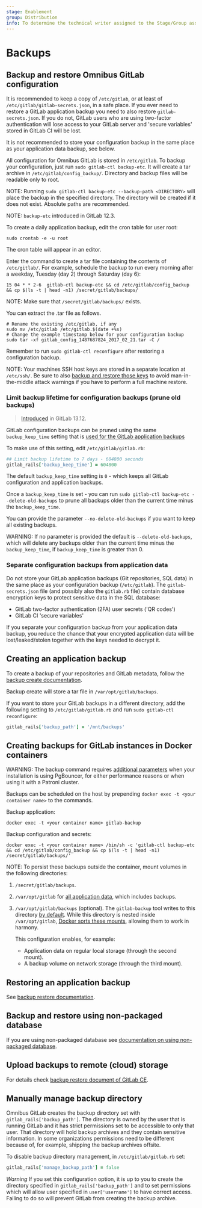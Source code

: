 ```yaml
---
stage: Enablement
group: Distribution
info: To determine the technical writer assigned to the Stage/Group associated with this page, see https://about.gitlab.com/handbook/engineering/ux/technical-writing/#designated-technical-writers
---
```


# Backups

## Backup and restore Omnibus GitLab configuration

It is recommended to keep a copy of `/etc/gitlab`, or at least of
`/etc/gitlab/gitlab-secrets.json`, in a safe place. If you ever
need to restore a GitLab application backup you need to also restore
`gitlab-secrets.json`. If you do not, GitLab users who are using
two-factor authentication will lose access to your GitLab server
and 'secure variables' stored in GitLab CI will be lost.

It is not recommended to store your configuration backup in the
same place as your application data backup, see below.

All configuration for Omnibus GitLab is stored in `/etc/gitlab`. To backup your
configuration, just run `sudo gitlab-ctl backup-etc`. It will create a tar
archive in `/etc/gitlab/config_backup/`. Directory and backup files will be
readable only to root.

NOTE:
Running `sudo gitlab-ctl backup-etc --backup-path <DIRECTORY>` will place
the backup in the specified directory. The directory will be created if it
does not exist. Absolute paths are recommended.

NOTE:
`backup-etc` introduced in GitLab 12.3.

To create a daily application backup, edit the cron table for user root:

```shell
sudo crontab -e -u root
```

The cron table will appear in an editor.

Enter the command to create a tar file containing the contents of
`/etc/gitlab/`. For example, schedule the backup to run every morning after a
weekday, Tuesday (day 2) through Saturday (day 6):

```plaintext
15 04 * * 2-6  gitlab-ctl backup-etc && cd /etc/gitlab/config_backup && cp $(ls -t | head -n1) /secret/gitlab/backups/
```

NOTE:
Make sure that `/secret/gitlab/backups/` exists.

You can extract the .tar file as follows.

```shell
# Rename the existing /etc/gitlab, if any
sudo mv /etc/gitlab /etc/gitlab.$(date +%s)
# Change the example timestamp below for your configuration backup
sudo tar -xf gitlab_config_1487687824_2017_02_21.tar -C /
```

Remember to run `sudo gitlab-ctl reconfigure` after restoring a configuration
backup.

NOTE:
Your machines SSH host keys are stored in a separate location at `/etc/ssh/`. Be sure to also [backup and restore those keys](https://superuser.com/questions/532040/copy-ssh-keys-from-one-server-to-another-server/532079#532079) to avoid man-in-the-middle attack warnings if you have to perform a full machine restore.

### Limit backup lifetime for configuration backups (prune old backups)

> [Introduced](https://gitlab.com/gitlab-org/omnibus-gitlab/-/merge_requests/5102) in GitLab 13.12.

GitLab configuration backups can be pruned using the same `backup_keep_time` setting that is
[used for the GitLab application backups](https://docs.gitlab.com/ee/raketasks/backup_restore.html#limit-backup-lifetime-for-local-files-prune-old-backups)

To make use of this setting, edit `/etc/gitlab/gitlab.rb`:

   ```ruby
   ## Limit backup lifetime to 7 days - 604800 seconds
   gitlab_rails['backup_keep_time'] = 604800
   ```

The default `backup_keep_time` setting is `0` - which keeps all GitLab configuration and application backups.

Once a `backup_keep_time` is set - you can run `sudo gitlab-ctl backup-etc --delete-old-backups` to prune all
backups older than the current time minus the `backup_keep_time`.

You can provide the parameter `--no-delete-old-backups` if you want to keep all existing backups.

WARNING:
If no parameter is provided the default is `--delete-old-backups`, which will delete any backups
older than the current time minus the `backup_keep_time`, if `backup_keep_time` is greater than 0.

### Separate configuration backups from application data

Do not store your GitLab application backups (Git repositories, SQL
data) in the same place as your configuration backup (`/etc/gitlab`).
The `gitlab-secrets.json` file (and possibly also the `gitlab.rb`
file) contain database encryption keys to protect sensitive data
in the SQL database:

- GitLab two-factor authentication (2FA) user secrets ('QR codes')
- GitLab CI 'secure variables'

If you separate your configuration backup from your application data backup,
you reduce the chance that your encrypted application data will be
lost/leaked/stolen together with the keys needed to decrypt it.

## Creating an application backup

To create a backup of your repositories and GitLab metadata, follow the
[backup create documentation](https://docs.gitlab.com/ee/raketasks/backup_restore.html#creating-a-backup-of-the-gitlab-system).

Backup create will store a tar file in `/var/opt/gitlab/backups`.

If you want to store your GitLab backups in a different directory, add the
following setting to `/etc/gitlab/gitlab.rb` and run `sudo gitlab-ctl
reconfigure`:

```ruby
gitlab_rails['backup_path'] = '/mnt/backups'
```

## Creating backups for GitLab instances in Docker containers

WARNING:
The backup command requires [additional parameters](https://docs.gitlab.com/ee/raketasks/backup_restore.html#backup-and-restore-for-installations-using-pgbouncer) 
when your installation is using PgBouncer, for either performance reasons or when using it with a Patroni cluster.

Backups can be scheduled on the host by prepending `docker exec -t <your container name>` to the commands.

Backup application:

```shell
docker exec -t <your container name> gitlab-backup
```

Backup configuration and secrets:

```shell
docker exec -t <your container name> /bin/sh -c 'gitlab-ctl backup-etc && cd /etc/gitlab/config_backup && cp $(ls -t | head -n1) /secret/gitlab/backups/'
```

NOTE:
To persist these backups outside the container, mount volumes in the following directories:

1. `/secret/gitlab/backups`.
1. `/var/opt/gitlab` for [all application data](https://docs.gitlab.com/ee/install/docker.html#set-up-the-volumes-location), which includes backups.
1. `/var/opt/gitlab/backups` (optional). The `gitlab-backup` tool writes to this directory [by default](#creating-an-application-backup).
   While this directory is nested inside `/var/opt/gitlab`, [Docker sorts these mounts](https://github.com/moby/moby/pull/8055), allowing them to work in harmony.

   This configuration enables, for example:

   - Application data on regular local storage (through the second mount).
   - A backup volume on network storage (through the third mount).

## Restoring an application backup

See [backup restore documentation](https://docs.gitlab.com/ee/raketasks/backup_restore.html#restore-for-omnibus-installations).

## Backup and restore using non-packaged database

If you are using non-packaged database see [documentation on using non-packaged database](database.md#using-a-non-packaged-postgresql-database-management-server).

## Upload backups to remote (cloud) storage

For details check [backup restore document of GitLab CE](https://docs.gitlab.com/ee/raketasks/backup_restore.html#uploading-backups-to-a-remote-cloud-storage).

## Manually manage backup directory

Omnibus GitLab creates the backup directory set with `gitlab_rails['backup_path']`. The directory is owned by the user that is running GitLab and it has strict permissions set to be accessible to only that user.
That directory will hold backup archives and they contain sensitive information.
In some organizations permissions need to be different because of, for example, shipping the backup archives offsite.

To disable backup directory management, in `/etc/gitlab/gitlab.rb` set:

```ruby
gitlab_rails['manage_backup_path'] = false
```

*Warning* If you set this configuration option, it is up to you to create the directory specified in `gitlab_rails['backup_path']` and to set permissions
which will allow user specified in `user['username']` to have correct access. Failing to do so will prevent GitLab from creating the backup archive.
